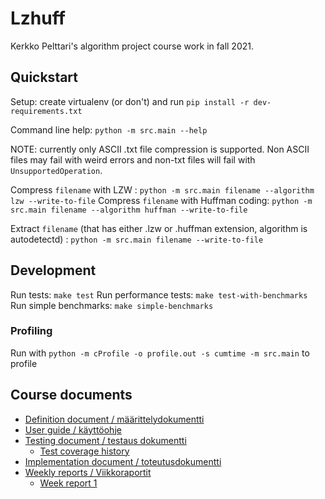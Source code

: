 # Lzhuff

Kerkko Pelttari's algorithm project course work in fall 2021.

## Quickstart

Setup: create virtualenv (or don't) and run `pip install -r dev-requirements.txt`

Command line help: `python -m src.main --help`

NOTE: currently only ASCII .txt file compression is supported. Non ASCII files may fail with weird errors and non-txt files will fail with `UnsupportedOperation`.

Compress `filename` with LZW : `python -m src.main filename --algorithm lzw --write-to-file`
Compress `filename` with Huffman coding: `python -m src.main filename --algorithm huffman --write-to-file`

Extract `filename` (that has either .lzw or .huffman extension, algorithm is autodetectd) : `python -m src.main filename --write-to-file`



## Development

Run tests: `make test` 
Run performance tests: `make test-with-benchmarks`
Run simple benchmarks: `make simple-benchmarks`

### Profiling

Run with `python -m cProfile -o profile.out -s cumtime -m src.main` to profile


## Course documents
* [Definition document / määrittelydokumentti ](https://github.com/xylix/tiralabra-syksy-2021/blob/main/dokumentit/maarittely.md)
* [User guide  / käyttöohje](https://github.com/xylix/tiralabra-syksy-2021/blob/main/dokumentit/kayttoohje.md)
* [Testing document / testaus dokumentti](https://github.com/xylix/tiralabra-syksy-2021/blob/main/dokumentit/testaus.md)
	* [Test coverage history](https://github.com/xylix/tiralabra-syksy-2021/tree/main/dokumentit/coverage_history)
* [Implementation document / toteutusdokumentti](https://github.com/xylix/tiralabra-syksy-2021/blob/main/dokumentit/kayttoohje.md)
* [Weekly reports / Viikkoraportit](https://github.com/xylix/tiralabra-syksy-2021/tree/main/dokumentit/viikkoraportit)
	* [Week report 1](https://github.com/xylix/tiralabra-syksy-2021/blob/main/dokumentit/viikkoraportit/1.md)



